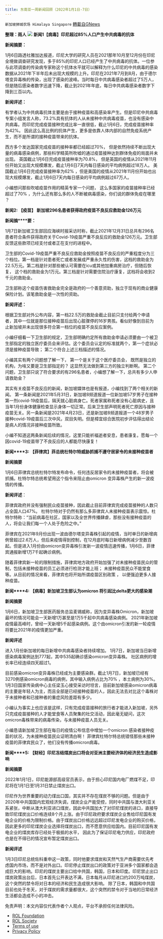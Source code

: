 ```yaml
---
title: 东南亚一周新闻回顾（2022年1月1日-7日）
---
```

`新加坡狮城农场 Himalaya Singapore` [轉載自GNews](https://gnews.org/zh-hans/1836843/)

**整理：雨人**
![](https://assets.gnews.org/wp-content/uploads/2021/03/Six-Critical-Areas-for-Donor-Impact-in-Southeast-Asia.jpg)
**新闻1【病毒】印尼超过85%人口产生中共病毒的抗体**

**新闻摘要：**

1月6日路透社雅加达报道，印尼大学的研究人员在2021那年10月至12月份在印尼全境做调查研究发现，多于85%的印尼人口已经产生了中共病毒的抗体。一位参与此项调查的传染病专家称这个抗体水平就可以解释为什么印尼的中共病毒的感染数据从2021年下半年后未出现大规模的上升。印尼在2021年7月到8月，由于德尔塔变异毒株的传染，出现了感染的波峰。当时每日中共病毒感染者超过了5万人，但是随后感染者数字迅速下降，截止到2021年年底，每日中共病毒感染者数字下降到三百以内。

**新闻评述：**

有学者认为中共病毒抗体主要是由于接种疫苗和高感染率产生。但是印尼中共病毒专案小组发言人称，73.2%具有抗体的人从未接种中共病毒疫苗，也没有感染中共病毒。而印尼完成疫苗接种完成比率一直很低，截止1月6日，完成疫苗接种率为42%。 因此这么高比例的抗体产生，更多是依靠人体内部的自然免疫系统产生，而不是所谓的接种疫苗带来的抗体。

西方多个发达国家完成疫苗的接种率都已经超过70%， 但是依然持续不断出现大量的病毒感染病例，那些科学精英所吹嘘的通过疫苗接种达到群体免疫的局面并未出现。 英国截止1月6日完成疫苗接种率为70.8%， 但是英国的疫情从2021年11月份开始又出现大规模爆发，截止1月6日7天内每日感染的平均病例超过18万人。 美国截止1月6日完成疫苗接种率为62% ，但是美国的疫情从2021年11月份开始也出现大规模爆发，截止1月6日7天内每日感染的平均病例超过67万人。

小编想问那些吹嘘疫苗作用的精英专家一个问题， 这么多国家的疫苗接种率已经超过了70% ，为什么还有那么多的人不断被病毒感染，你们说的群体免疫在哪里 ？

**新闻2: 【疫苗】 新加坡296名患者获得政府疫苗不良反应救助金126万元**

**新闻摘****要：**

1月7日新加坡卫生部回应海峡时报采访时称，截止2021年12月31日总共有296名患者符合条件获得政府关于Covid-19疫苗严重不良反应的救助金126万元。卫生部反馈这些款项已经支付或者正在支付的进程中。

卫生部的Covid-19疫苗严重不良反应救助金按照疫苗不良反应的严重程度分为三个档位。第一档是针对患者死亡或者发展成严重永久性的伤害，这档的救助金为22.5万元。第二档是针对那些被认可需要在icu或其他加重病房治疗，但随后恢复， 这个档的救助金为1万元。第三档是针对需要住院治疗康复，这档将会收到2千元的救助金。

卫生部称这个疫苗伤害救助金完全是政府的一个善意资助，独立于现有的商业健康保险计划。该笔救助金是一次性的资助。

**新闻评述：**

根据卫生部对外公布内容，第一档22.5万的救助金截止目前只支付给两个申请者，其中一位就是那位接种疫苗后出现心脏骤停的16岁男孩。看似好像到目前为止新加坡并未出现很多符合第一档位的疫苗不良反应案例。

小编仔细看一下卫生部的规定，卫生部明确约定所有救助金申请必须要由一个被卫生部指定的独立医疗委员会来评估。这个委员会认定的标准就两个，第一个症状必须是接种疫苗导致； 第二个符合上述三档描述的情况。

小编其实有两个问题想了解一下， 第一个是关于这个医疗委员会， 既然是独立的机构，为啥又要是卫生部指定的？ 这显然无法做到第三方的独立判断啊。 第二个问题，卫生部只说了符合要求的有296名患者，小编想了解一下，总共有多少人申请救助金？

其实有关疫苗不良反应的新闻，新加坡媒体也是有报道，小编找到了两个相关的新闻。 第一条新闻是2021年5月31日，新加坡8频道报道一位新加坡57岁男子在接种第一剂covid-19疫苗后，隔天就心脏病身亡。死者家属称死者没有心脏病史，且当年1月份身体健康检查显示身体一切正常。后来卫生部声明死者死亡原因与接种疫苗无关。另一条新闻是2021年4月23日，还是新加坡8频道报道一个48岁男子接种covid-19疫苗后三次中风，双目失明。但是樟宜综合医院初步评估得出结论是病人的情况非接种疫苗所致。

小编不知道这两条新闻后续的情况，这里只能祈福逝者安息，患者康复。愿每一个因covid-19疫苗带了不良反应的人都能尽快康复！

**新闻****3: 【菲律宾】菲总统杜特尔特威胁抓捕不遵守居家令的未接种疫苗者**

**新闻摘要**

1月6日菲律宾总统杜特尔特发布命令，任何违反居家令的未接种疫苗者，将会被抓捕。杜特尔特总统希望用这个指令来阻止由omicron 变异毒株产生的新一波疫情的传播。

**新闻评述**：

菲律宾政府并没有强制民众疫苗接种，因此截止目前菲律宾完成疫苗接种的人数只占全国人口47%。 杜特尔特对于仍然有那么多菲律宾人未接种疫苗表示震惊。杜特尔特称：“当前病毒在社区，国家以及全世界传播肆虐，那些没有接种疫苗的人，将会让我们每一个人处于危险之中。”

菲律宾在2021年9月份出现一波由德尔塔变异毒株引起的疫情，当时单日的新增病例曾超过2.6万人，但后来疫情得到控制，在12月底时每日新增病例减少至数百起。但是进入1月份由omicron变异毒株引发新一波疫情迅速传播，1月6日，菲律宾通报新增1万7千起确诊病例。

随着菲律宾新一轮的限制措施，菲律宾地方政府开始加强了对未接种疫苗民众的管制，包括未接种疫苗的员工必须进行检测才能上班； 未接种疫苗民众不能堂食等。从目前的情况来看，菲律宾也将开始所谓疫苗区别政策 ， 以便强迫更多人接种疫苗。

**新闻****4: 【病毒】新加坡卫生部认为omicron 将引起比delta更大的感染潮**

**新闻摘要**

1月6日，新加坡卫生部医药服务总监麦锡威称，因为变异毒株Omicron，新加坡最坏的情况可能会一天新增1万甚至是1万5千起中共病毒感染病例。 2021年新加坡疫情最高峰时，曾经一天新增5千起感染病例。这个由omicron引发的新一轮疫情将要比2021年的疫情更加严重。

**新闻评述**

进入1月份新加坡的每日新增中共病毒感染者持续增加。 1月7日，新加坡当日新增感染病毒案例达到777起，其中535起确诊感染omicron变异毒株。 社区病例的增长率已经连续四天超过1。

目前感染omicron变异毒株已经成为主要感染群。截止1月7日，新加坡已经有3270例感染omicron病毒的病例，其中输入病例占比为70% ，本土病例为30%。 1月3日国家传染病中心主任梁玉心接受采访时坦言，目前新加坡感染omicron病毒的主要是年轻人为主，而且全部是已经接种疫苗的人，因此无法去对比这个毒株对于未接种者和已接种者的重症风险差距有多少。

小编认为事实上也应该是这样，只有完成疫苗接种的旅行者才能进入新加坡，另外只完成疫苗接种的人才能堂食等人员聚集的社交活动，因此毫无疑问，这次omicron毒株带来的病毒传染，与未接种疫苗人员无关。

小编恳请新加坡卫生部在每日的疫情公布信息中增加一个omicron 感染者接种疫苗的状况，为未接种疫苗民众证明清白啊！ 菲律宾杜特尔特总统错怪那些未接种疫苗的菲律宾民众了，他们没有传播omicron病毒。

**新闻****5: 【财经】印尼冻结煤炭出口将会对亚洲主要经济体的经济民生造成影响**

**新闻摘要**

2022年1月1日，印尼能源部高级官员表示，由于担心印尼国内电厂燃煤不足，印尼将在1月1日至1月31日禁止煤炭出口。

印尼作为世界重要的动力煤出口国，其实并不存在煤炭不够的问题。但是由于2020年中共国国内宏观经济失调，煤炭企业产能受控，同时中共国与澳大利亚关系紧张，中断从澳大利亚进口煤炭，因此中共国加大了对印尼煤炭的进口，直接导致印尼煤炭出口价格连续8个月上涨。由于印尼政府要求煤炭企业售给印尼国有发电企业的价格为限制价格。由于煤炭出口价格远远超过印尼发电企业的购买价格，因此更多的印尼煤炭企业选择将煤炭出口，而不愿意供应给国内。目前印尼国有发电企业的煤炭库存已经处于极抵的水平， 因此为了保证印尼电力供应，印尼政府也是在不得已的情况宣布暂定煤炭出口。

**新闻评述**

1月3日印尼总统佐科重申这一政策，同时他要求煤炭和天然气生产商需要优先考虑国内市场，而不是对外出口。印尼停止煤炭出口的政策对于亚洲多个国家都会造成巨大的影响。印尼的煤炭主要出口给中共国，韩国，日本和印度。印尼禁止出口煤炭政策出台后，日本首先公开表达不满，日本每月从印尼进口约200万吨煤炭，这个突然的禁令将对日本的经济和民生造成很大影响。 除了日本，韩国和中共国目前也处于冬天，对于煤炭的需求量都很大，这个突然的禁令对于当地的日常经济生活都会造成不小的冲击。

 

免责声明：本文内容仅代表作者个人观点，平台不承担任何法律风险。

- [ROL Foundation](https://rolfoundation.org/)
- [ROL Society](https://rolsociety.org/)
- [Terms of use](https://gnews.org/terms-of-use-3/)
- [Privacy Policy](https://gnews.org/privacy-policy/)
